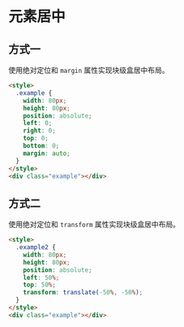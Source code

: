# 元素居中

<style module>
  .box {
    width: 80px;
    height: 80px;
    background: #f1f2f5;
  }
  .example1 {
    position: absolute;
    left: 0;
    right: 0;
    top: 0;
    bottom: 0;
    margin: auto;
  }
  .example2 {
    position: absolute;
    left: 50%;
    top: 50%;
    transform: translate(-50%, -50%);
  }
</style>

## 方式一

使用绝对定位和 `margin` 属性实现块级盒居中布局。

<div class='docs-example display-block'>
  <div :class="[$style.box, $style.example1]"></div>
</div>

```html
<style>
  .example {
    width: 80px;
    height: 80px;
    position: absolute;
    left: 0;
    right: 0;
    top: 0;
    bottom: 0;
    margin: auto;
  }
</style>
<div class="example"></div>
```

## 方式二

使用绝对定位和 `transform` 属性实现块级盒居中布局。

<div class='docs-example display-block'>
  <div :class="[$style.box, $style.example2]"></div>
</div>

```html
<style>
  .example2 {
    width: 80px;
    height: 80px;
    position: absolute;
    left: 50%;
    top: 50%;
    transform: translate(-50%, -50%);
  }
</style>
<div class="example"></div>
```
